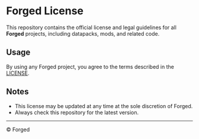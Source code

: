 # Forged License

This repository contains the official license and legal guidelines for all **Forged** projects, including datapacks, mods, and related code.

## Usage
By using any Forged project, you agree to the terms described in the [LICENSE](./LICENSE).

## Notes
- This license may be updated at any time at the sole discretion of Forged.  
- Always check this repository for the latest version.  

---
© Forged

